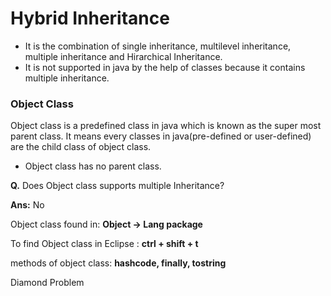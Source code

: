 # Hybrid Inheritance
- It is the combination of single inheritance, multilevel inheritance, multiple inheritance and Hirarchical Inheritance.
- It is not supported in java by the help of classes because it contains multiple inheritance.


### Object Class
Object class is a predefined class in java which is known as the super most parent class. It means every classes in java(pre-defined or user-defined) are the child class of object class. 
- Object class has no parent class.  

**Q.** Does Object class supports multiple Inheritance? 


**Ans:** No      

Object class found in:
**Object -> Lang package**  

To find Object class in 
Eclipse : **ctrl + shift + t**

methods of object class: **hashcode, finally, tostring**

Diamond Problem
